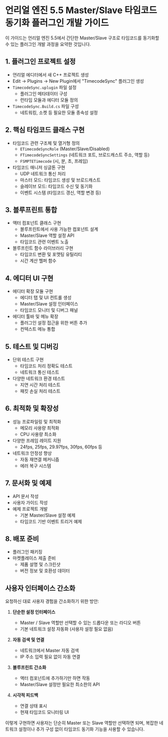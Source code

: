 # 언리얼 엔진 5.5 Master/Slave 타임코드 동기화 플러그인 개발 가이드

이 가이드는 언리얼 엔진 5.5에서 간단한 Master/Slave 구조로 타임코드를 동기화할 수 있는 플러그인 개발 과정을 요약한 것입니다.

## 1. 플러그인 프로젝트 설정

- 언리얼 에디터에서 새 C++ 프로젝트 생성
- Edit → Plugins → New Plugin에서 "TimecodeSync" 플러그인 생성
- `TimecodeSync.uplugin` 파일 설정
  - 플러그인 메타데이터 구성
  - 런타임 모듈과 에디터 모듈 정의
- `TimecodeSync.Build.cs` 파일 구성
  - 네트워킹, 소켓 등 필요한 모듈 종속성 설정

## 2. 핵심 타임코드 클래스 구현

- 타임코드 관련 구조체 및 열거형 정의
  - `ETimecodeSyncRole` (Master/Slave/Disabled)
  - `FTimecodeSyncSettings` (네트워크 포트, 브로드캐스트 주소, 역할 등)
  - `FSMPTETimecode` (시, 분, 초, 프레임)
- 타임코드 매니저 싱글톤 구현
  - UDP 네트워크 통신 처리
  - 마스터 모드: 타임코드 생성 및 브로드캐스트
  - 슬레이브 모드: 타임코드 수신 및 동기화
  - 이벤트 시스템 (타임코드 갱신, 역할 변경 등)

## 3. 블루프린트 통합

- 액터 컴포넌트 클래스 구현
  - 블루프린트에서 사용 가능한 컴포넌트 설계
  - Master/Slave 역할 설정 API
  - 타임코드 관련 이벤트 노출
- 블루프린트 함수 라이브러리 구현
  - 타임코드 변환 및 포맷팅 유틸리티
  - 시간 계산 헬퍼 함수

## 4. 에디터 UI 구현

- 에디터 확장 모듈 구현
  - 에디터 탭 및 UI 컨트롤 생성
  - Master/Slave 설정 인터페이스
  - 타임코드 모니터 및 디버그 패널
- 에디터 툴바 및 메뉴 확장
  - 플러그인 설정 접근을 위한 버튼 추가
  - 컨텍스트 메뉴 통합

## 5. 테스트 및 디버깅

- 단위 테스트 구현
  - 타임코드 처리 정확도 테스트
  - 네트워크 통신 테스트
- 다양한 네트워크 환경 테스트
  - 지연 시간 처리 테스트
  - 패킷 손실 처리 테스트

## 6. 최적화 및 확장성

- 성능 프로파일링 및 최적화
  - 메모리 사용량 최적화
  - CPU 사용량 최소화
- 다양한 프레임 레이트 지원
  - 24fps, 25fps, 29.97fps, 30fps, 60fps 등
- 네트워크 안정성 향상
  - 자동 재연결 메커니즘
  - 에러 복구 시스템

## 7. 문서화 및 예제

- API 문서 작성
- 사용자 가이드 작성
- 예제 프로젝트 개발
  - 기본 Master/Slave 설정 예제
  - 타임코드 기반 이벤트 트리거 예제

## 8. 배포 준비

- 플러그인 패키징
- 마켓플레이스 제출 준비
  - 제품 설명 및 스크린샷
  - 버전 정보 및 호환성 데이터

## 사용자 인터페이스 간소화

요청하신 대로 사용자 경험을 간소화하기 위한 방안:

1. **단순한 설정 인터페이스**
   - Master / Slave 역할만 선택할 수 있는 드롭다운 또는 라디오 버튼
   - 기본 네트워크 설정 자동화 (사용자 설정 필요 없음)

2. **자동 검색 및 연결**
   - 네트워크에서 Master 자동 검색
   - IP 주소 입력 필요 없이 자동 연결

3. **블루프린트 간소화**
   - 액터 컴포넌트에 추가하기만 하면 작동
   - Master/Slave 설정만 필요한 최소한의 API

4. **시각적 피드백**
   - 연결 상태 표시
   - 현재 타임코드 모니터링 UI

이렇게 구현하면 사용자는 단순히 Master 또는 Slave 역할만 선택하면 되며, 복잡한 네트워크 설정이나 추가 구성 없이 타임코드 동기화 기능을 사용할 수 있습니다.
